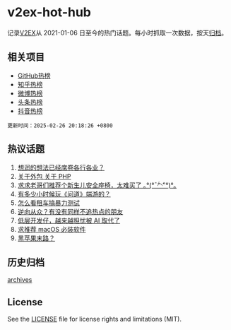 # v2ex-hot-hub

 记录[V2EX](https://www.v2ex.com/)从 2021-01-06 日至今的热门话题。每小时抓取一次数据，按天[归档](archives)。
 
 ## 相关项目

- [GitHub热榜](https://github.com/lonnyzhang423/github-hot-hub)
- [知乎热榜](https://github.com/lonnyzhang423/zhihu-hot-hub)
- [微博热榜](https://github.com/lonnyzhang423/weibo-hot-hub)
- [头条热榜](https://github.com/lonnyzhang423/toutiao-hot-hub)
- [抖音热榜](https://github.com/lonnyzhang423/douyin-hot-hub)


 `更新时间：2025-02-26 20:18:26 +0800`

## 热议话题

1. [想润的想法已经席卷各行各业？](https://www.v2ex.com/t/1114265)
1. [关于外包 关于 PHP](https://www.v2ex.com/t/1114241)
1. [求求老哥们推荐个新生儿安全座椅，太难买了 ｡°(°¯᷄◠¯᷅°)°｡](https://www.v2ex.com/t/1114304)
1. [有多少小时候玩《问道》端游的？](https://www.v2ex.com/t/1114340)
1. [怎么看租车搞暴力测试](https://www.v2ex.com/t/1114314)
1. [逆向从众？有没有同样不追热点的朋友](https://www.v2ex.com/t/1114223)
1. [低层开发仔，越来越担忧被 AI 取代了](https://www.v2ex.com/t/1114252)
1. [求推荐 macOS 必装软件](https://www.v2ex.com/t/1114282)
1. [黑苹果末路？](https://www.v2ex.com/t/1114222)

## 历史归档

[archives](archives)

## License

See the [LICENSE](LICENSE) file for license rights and limitations (MIT).
